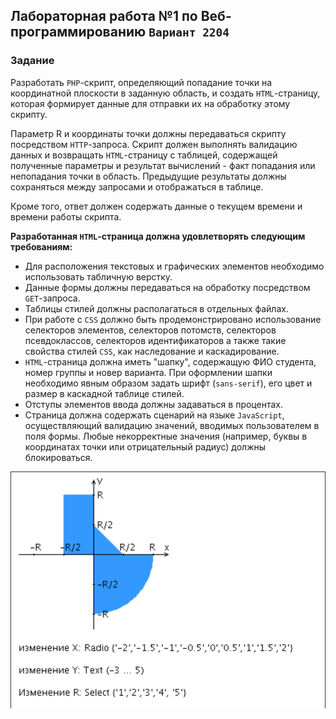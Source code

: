 ## Лабораторная работа №1 по Веб-программированию `Вариант 2204` 


### Задание
Разработать `PHP`-скрипт, определяющий попадание точки на координатной плоскости в заданную область, и создать `HTML`-страницу,
 которая формирует данные для отправки их на обработку этому скрипту.

Параметр R и координаты точки должны передаваться скрипту посредством `HTTP`-запроса.
 Скрипт должен выполнять валидацию данных и возвращать `HTML`-страницу с таблицей,
  содержащей полученные параметры и результат вычислений - факт попадания или непопадания точки в область.
   Предыдущие результаты должны сохраняться между запросами и отображаться в таблице.

Кроме того, ответ должен содержать данные о текущем времени и времени работы скрипта.

**Разработанная `HTML`-страница должна удовлетворять следующим требованиям:**
- Для расположения текстовых и графических элементов необходимо использовать табличную верстку.
- Данные формы должны передаваться на обработку посредством `GET`-запроса.
- Таблицы стилей должны располагаться в отдельных файлах.
- При работе с `CSS` должно быть продемонстрировано использование селекторов элементов, селекторов потомств,
селекторов псевдоклассов, селекторов идентификаторов а также такие свойства стилей `CSS`, как наследование и каскадирование.
- `HTML`-страница должна иметь "шапку", содержащую ФИО студента, номер группы и новер варианта.
При оформлении шапки необходимо явным образом задать шрифт (`sans-serif`), его цвет и размер в каскадной таблице стилей.
- Отступы элементов ввода должны задаваться в процентах.
- Страница должна содержать сценарий на языке `JavaScript`, осуществляющий валидацию значений, вводимых пользователем в поля формы.
Любые некорректные значения (например, буквы в координатах точки или отрицательный радиус) должны блокироваться.

![](task.png)